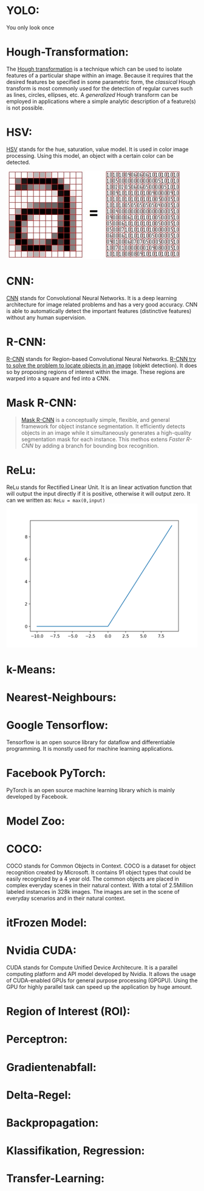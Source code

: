 # YOLO:
You only look once
# Hough-Transformation:
The [Hough transformation](https://homepages.inf.ed.ac.uk/rbf/HIPR2/hough.htm) is a technique which can be used to isolate features of a particular shape within an image. Because it requires that the desired features be specified in some parametric form, the *classical* Hough transform is most commonly used for the detection of regular curves such as lines, circles, ellipses, etc. A *generalized* Hough transform can be employed in applications where a simple analytic description of a feature(s) is not possible.
# HSV:
[HSV](https://www.datasciencecentral.com/profiles/blogs/image-classification-with-hsv-color-model-processing) stands for the hue, saturation, value model. It is used in color image processing. Using this model, an object with a certain color can be detected.

![HSV](images/HSV.png)
# CNN:
[CNN](https://towardsdatascience.com/applied-deep-learning-part-4-convolutional-neural-networks-584bc134c1e2) stands for Convolutional Neural Networks. It is a deep learning architecture for image related problems and has a very good accuracy. CNN is able to automatically detect the important features (distinctive features) without any human supervision. 
# R-CNN:
[R-CNN](https://lilianweng.github.io/lil-log/2017/12/31/object-recognition-for-dummies-part-3.html) stands for Region-based Convolutional Neural Networks. [R-CNN try to solve the problem to locate objects in an image](https://towardsdatascience.com/r-cnn-3a9beddfd55a) (objekt detection). It does so by proposing regions of interest within the image. These regions are warped into a square and fed into a CNN. 
# Mask R-CNN:
> [Mask R-CNN](https://arxiv.org/pdf/1703.06870.pdf) is a conceptually simple, flexible, and general framework for object instance segmentation. It efficiently detects objects in an image while it simultaneously generates a high-quality segmentation mask for each instance. This methos extens *Faster R-CNN* by adding a branch for bounding box recognition.
# ReLu:
ReLu stands for Rectified Linear Unit. It is an linear activation function that will output the input directly if it is positive, otherwise it will output zero. It can we written as: `ReLu = max(0,input)`
![ReLu](images/relu.png)
# k-Means:
# Nearest-Neighbours:
# Google Tensorflow:
Tensorflow is an open source library for dataflow and differentiable programming. It is monstly used for machine learning applications.
# Facebook PyTorch:
PyTorch is an open source machine learning library which is mainly developed by Facebook.
# Model Zoo:
# COCO:
COCO stands for Common Objects in Context. COCO is a dataset for object recognition created by Microsoft. It contains 91 object types that could be easily recognized by a 4 year old. The common objects are placed in complex everyday scenes in their natural context. With a total of 2.5Million labeled instances in 328k images. The images are set in the scene of everyday scenarios and in their natural context. 
# itFrozen Model:
# Nvidia CUDA:
CUDA stands for Compute Unified Device Architecure. It is a parallel computing platform and API model developed by Nvidia. It allows the usage of CUDA-enabled GPUs for general purpose processing (GPGPU). Using the GPU for highly parallel task can speed up the application by huge amount.
# Region of Interest (ROI):
# Perceptron:
# Gradientenabfall:
# Delta-Regel:
# Backpropagation:
# Klassifikation, Regression:
# Transfer-Learning:

